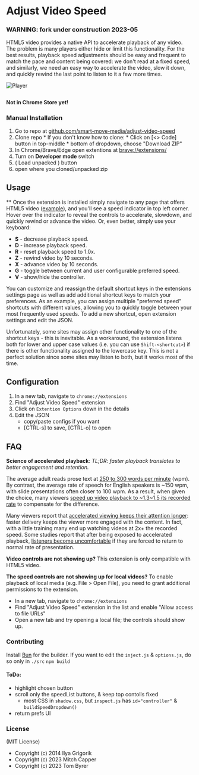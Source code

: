 # Adjust Video Speed

### WARNING: fork under construction 2023-05

HTML5 video provides a native API to accelerate playback of any video. The
problem is many players either hide or limit this functionality. For the best
results, playback speed adjustments should be easy and frequent to match the pace
and content being covered: we don't read at a fixed speed, and similarly, we
need an easy way to accelerate the video, slow it down, and quickly rewind the
last point to listen to it a few more times.

![Player](https://cloud.githubusercontent.com/assets/2400185/24076745/5723e6ae-0c41-11e7-820c-1d8e814a2888.png)

~~~## _[Install Chrome Extension](https://github.com/smart-move-media/adjust-video-speed)
~~~

**Not in Chrome Store yet!**

### Manual Installation

  1. Go to repo at [github.com/smart-move-media/adjust-video-speed](https://github.com/smart-move-media/adjust-video-speed)
  2. Clone repo
    * If you don't know how to clone:
    * Click on [<> Code] button in top-middle
    * bottom of dropdown, choose "Download ZIP"
  3. In Chrome/Brave/Edge open extentions at [brave://extensions/](brave://extensions/)
  4. Turn on **Developer mode** switch
  5. ( Load unpacked ) button
  6. open where you cloned/unpacked zip
  
## Usage

\*\* Once the extension is installed simply navigate to any page that offers
HTML5 video ([example](http://www.youtube.com/watch?v=E9FxNzv1Tr8)), and you'll
see a speed indicator in top left corner. Hover over the indicator to reveal the
controls to accelerate, slowdown, and quickly rewind or advance the video. Or,
even better, simply use your keyboard:

- **S** - decrease playback speed.
- **D** - increase playback speed.
- **R** - reset playback speed to 1.0x.
- **Z** - rewind video by 10 seconds.
- **X** - advance video by 10 seconds.
- **G** - toggle between current and user configurable preferred speed.
- **V** - show/hide the controller.

You can customize and reassign the default shortcut keys in the extensions
settings page as well as add additional shortcut keys to match your
preferences. As an example, you can assign multiple "preferred speed" shortcuts with different values, allowing you to quickly toggle between your most frequently used speeds. To add a new shortcut, open extension settings
and edit the JSON.

Unfortunately, some sites may assign other functionality to one of the shortcut keys - this is inevitable. As a workaround, the extension
listens both for lower and upper case values (i.e. you can use
`Shift-<shortcut>`) if there is other functionality assigned to the lowercase
key. This is not a perfect solution since some sites may listen to both, but it works
most of the time.

## Configuration

1. In a new tab, navigate to `chrome://extensions`
2. Find "Adjust Video Speed" extension
3. Click on `Extention Options` down in the details
4. Edit the JSON
    - copy/paste configs if you want
    - [CTRL-s] to save, [CTRL-o] to open

## FAQ

**Science of accelerated playback**: _TL;DR: faster playback translates to better engagement and retention._

The average adult reads prose text at
[250 to 300 words per minute](http://www.paperbecause.com/PIOP/files/f7/f7bb6bc5-2c4a-466f-9ae7-b483a2c0dca4.pdf)
(wpm). By contrast, the average rate of speech for English speakers is ~150 wpm,
with slide presentations often closer to 100 wpm. As a result, when given the
choice, many viewers
[speed up video playback to ~1.3\~1.5 its recorded rate](http://research.microsoft.com/en-us/um/redmond/groups/coet/compression/chi99/paper.pdf)
to compensate for the difference.

Many viewers report that
[accelerated viewing keeps their attention longer](http://www.enounce.com/docs/BYUPaper020319.pdf):
faster delivery keeps the viewer more engaged with the content. In fact, with a
little training many end up watching videos at 2x+ the recorded speed. Some
studies report that after being exposed to accelerated playback,
[listeners become uncomfortable](http://alumni.media.mit.edu/~barons/html/avios92.html#beasleyalteredspeech)
if they are forced to return to normal rate of presentation.

**Video controls are not showing up?** This extension is only compatible
with HTML5 video.

**The speed controls are not showing up for local videos?** To enable playback
of local media (e.g. File > Open File), you need to grant additional permissions
to the extension.

- In a new tab, navigate to `chrome://extensions`
- Find "Adjust Video Speed" extension in the list and enable "Allow access
  to file URLs"
- Open a new tab and try opening a local file; the controls should show up.

### Contributing

Install [Bun](https://bun.sh/) for the builder.
If you want to edit the `inject.js` & `options.js`, do so only in `./src`
`npm build`

#### ToDo:

  * highlight chosen button
  * scroll only the speedList buttons, & keep top contolls fixed
    + most CSS in `shadow.css`, but `inspect.js` has `id="controller"` & `buildSpeedDropdown()`
  * return prefs UI

### License

(MIT License)
- Copyright (c) 2014 Ilya Grigorik
- Copyright (c) 2023 Mitch Capper
- Copyright (c) 2023 Tom Byrer
